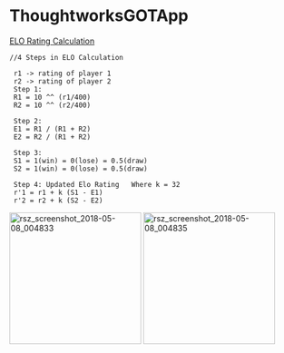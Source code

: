 # ThoughtworksGOTApp

[ELO Rating Calculation](https://en.wikipedia.org/wiki/Elo_rating_system)

    //4 Steps in ELO Calculation
   
     r1 -> rating of player 1
     r2 -> rating of player 2
     Step 1:
     R1 = 10 ^^ (r1/400)
     R2 = 10 ^^ (r2/400)
     
     Step 2:
     E1 = R1 / (R1 + R2)
     E2 = R2 / (R1 + R2)
     
     Step 3:
     S1 = 1(win) = 0(lose) = 0.5(draw)
     S2 = 1(win) = 0(lose) = 0.5(draw)
     
     Step 4: Updated Elo Rating   Where k = 32
     r'1 = r1 + k (S1 - E1)
     r'2 = r2 + k (S2 - E2)
    


<img width="232" alt="rsz_screenshot_2018-05-08_004833" src="https://user-images.githubusercontent.com/12964593/39720799-0b13d4c0-525b-11e8-84e8-8eb1af4b6be5.png">  <img width="232" alt="rsz_screenshot_2018-05-08_004835" src="https://user-images.githubusercontent.com/12964593/39720858-3d181684-525b-11e8-8639-2ae3b57690c2.png">

